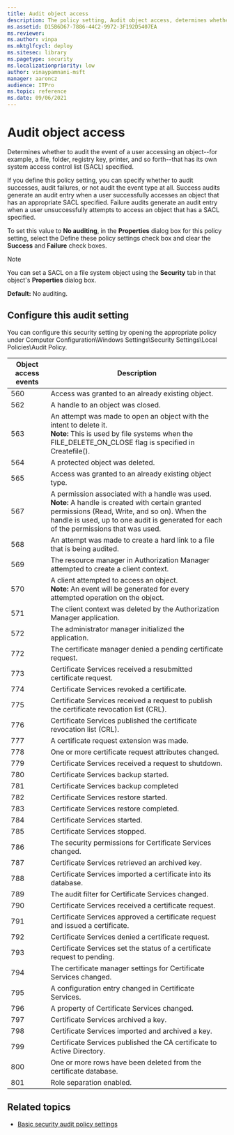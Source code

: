 ```yaml
---
title: Audit object access
description: The policy setting, Audit object access, determines whether to audit the event generated when a user accesses an object that has its own SACL specified.
ms.assetid: D15B6D67-7886-44C2-9972-3F192D5407EA
ms.reviewer:
ms.author: vinpa
ms.mktglfcycl: deploy
ms.sitesec: library
ms.pagetype: security
ms.localizationpriority: low
author: vinaypamnani-msft
manager: aaroncz
audience: ITPro
ms.topic: reference
ms.date: 09/06/2021
---
```


# Audit object access


Determines whether to audit the event of a user accessing an object--for example, a file, folder, registry key, printer, and so forth--that has its own system access control list (SACL) specified.

If you define this policy setting, you can specify whether to audit successes, audit failures, or not audit the event type at all. Success audits generate an audit entry when a user successfully accesses an object that has an appropriate SACL specified. Failure audits generate an audit entry when a user unsuccessfully attempts to access an object that has a SACL specified.

To set this value to **No auditing**, in the **Properties** dialog box for this policy setting, select the Define these policy settings check box and clear the **Success** and **Failure** check boxes.

> [!NOTE]
> You can set a SACL on a file system object using the **Security** tab in that object's **Properties** dialog box.

**Default:** No auditing.

## Configure this audit setting

You can configure this security setting by opening the appropriate policy under Computer Configuration\\Windows Settings\\Security Settings\\Local Policies\\Audit Policy.


| Object access events |                                                                                                                    Description                                                                                                                     |
|----------------------|----------------------------------------------------------------------------------------------------------------------------------------------------------------------------------------------------------------------------------------------------|
|         560          |                                                                                                 Access was granted to an already existing object.                                                                                                  |
|         562          |                                                                                                         A handle to an object was closed.                                                                                                          |
|         563          |                                An attempt was made to open an object with the intent to delete it.<br>**Note:**  This is used by file systems when the FILE_DELETE_ON_CLOSE flag is specified in Createfile().                                |
|         564          |                                                                                                          A protected object was deleted.                                                                                                           |
|         565          |                                                                                               Access was granted to an already existing object type.                                                                                               |
|         567          | A permission associated with a handle was used.<br>**Note:**  A handle is created with certain granted permissions (Read, Write, and so on). When the handle is used, up to one audit is generated for each of the permissions that was used. |
|         568          |                                                                                     An attempt was made to create a hard link to a file that is being audited.                                                                                     |
|         569          |                                                                                The resource manager in Authorization Manager attempted to create a client context.                                                                                 |
|         570          |                                                           A client attempted to access an object.<br>**Note:**  An event will be generated for every attempted operation on the object.                                                            |
|         571          |                                                                                      The client context was deleted by the Authorization Manager application.                                                                                      |
|         572          |                                                                                               The administrator manager initialized the application.                                                                                               |
|         772          |                                                                                           The certificate manager denied a pending certificate request.                                                                                            |
|         773          |                                                                                          Certificate Services received a resubmitted certificate request.                                                                                          |
|         774          |                                                                                                    Certificate Services revoked a certificate.                                                                                                     |
|         775          |                                                                             Certificate Services received a request to publish the certificate revocation list (CRL).                                                                              |
|         776          |                                                                                       Certificate Services published the certificate revocation list (CRL).                                                                                        |
|         777          |                                                                                                     A certificate request extension was made.                                                                                                      |
|         778          |                                                                                                One or more certificate request attributes changed.                                                                                                 |
|         779          |                                                                                                Certificate Services received a request to shutdown.                                                                                                |
|         780          |                                                                                                        Certificate Services backup started.                                                                                                        |
|         781          |                                                                                                       Certificate Services backup completed                                                                                                        |
|         782          |                                                                                                       Certificate Services restore started.                                                                                                        |
|         783          |                                                                                                      Certificate Services restore completed.                                                                                                       |
|         784          |                                                                                                           Certificate Services started.                                                                                                            |
|         785          |                                                                                                           Certificate Services stopped.                                                                                                            |
|         786          |                                                                                             The security permissions for Certificate Services changed.                                                                                             |
|         787          |                                                                                                  Certificate Services retrieved an archived key.                                                                                                   |
|         788          |                                                                                           Certificate Services imported a certificate into its database.                                                                                           |
|         789          |                                                                                                 The audit filter for Certificate Services changed.                                                                                                 |
|         790          |                                                                                                Certificate Services received a certificate request.                                                                                                |
|         791          |                                                                                   Certificate Services approved a certificate request and issued a certificate.                                                                                    |
|         792          |                                                                                                 Certificate Services denied a certificate request.                                                                                                 |
|         793          |                                                                                      Certificate Services set the status of a certificate request to pending.                                                                                      |
|         794          |                                                                                         The certificate manager settings for Certificate Services changed.                                                                                         |
|         795          |                                                                                               A configuration entry changed in Certificate Services.                                                                                               |
|         796          |                                                                                                    A property of Certificate Services changed.                                                                                                     |
|         797          |                                                                                                        Certificate Services archived a key.                                                                                                        |
|         798          |                                                                                                 Certificate Services imported and archived a key.                                                                                                  |
|         799          |                                                                                       Certificate Services published the CA certificate to Active Directory.                                                                                       |
|         800          |                                                                                         One or more rows have been deleted from the certificate database.                                                                                          |
|         801          |                                                                                                              Role separation enabled.                                                                                                              |

## Related topics

- [Basic security audit policy settings](basic-security-audit-policy-settings.md)


